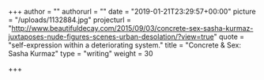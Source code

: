 +++
author = ""
authorurl = ""
date = "2019-01-21T23:29:57+00:00"
picture = "/uploads/1132884.jpg"
projecturl = "http://www.beautifuldecay.com/2015/09/03/concrete-sex-sasha-kurmaz-juxtaposes-nude-figures-scenes-urban-desolation/?view=true"
quote = "self-expression within a deteriorating system."
title = "Concrete & Sex: Sasha Kurmaz"
type = "writing"
weight = 30

+++
